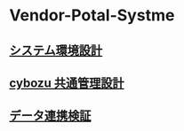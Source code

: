 # Vendor-Potal-Systme

## [システム環境設計](https://github.com/ShopChannelIT/Vendor-Potal-Systme/blob/main/kintone%E7%92%B0%E5%A2%83%E8%A8%AD%E8%A8%88.md)

## [cybozu 共通管理設計](https://github.com/ShopChannelIT/Vendor-Potal-Systme/blob/main/cybozu%20%E5%85%B1%E9%80%9A%E7%AE%A1%E7%90%86.md)


## [データ連携検証](https://github.com/ShopChannelIT/Vendor-Potal-Systme/blob/main/%E3%83%87%E3%83%BC%E3%82%BF%E9%80%A3%E6%90%BA%E6%A4%9C%E8%A8%BC.md)
